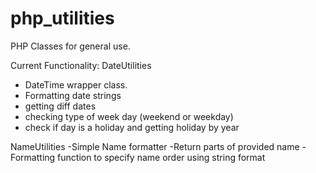 # php_utilities
PHP Classes for general use.

Current Functionality:
DateUtilities
  - DateTime wrapper class.
  - Formatting date strings
  - getting diff dates
  - checking type of week day (weekend or weekday)
  - check if day is a holiday and getting holiday by year

NameUtilities
  -Simple Name formatter
  -Return parts of provided name
  -Formatting function to specify name order using string format
